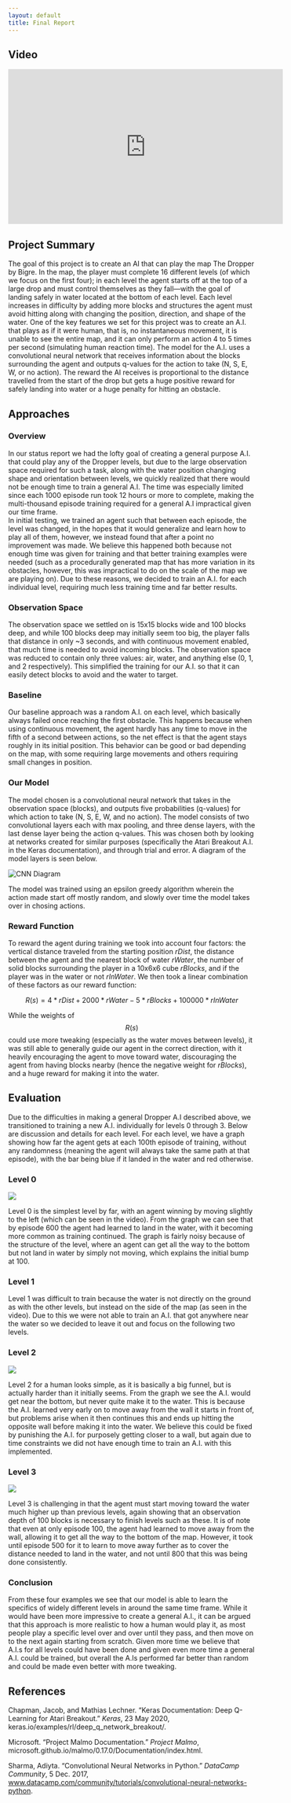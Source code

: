 ```yaml
---
layout: default
title: Final Report
---
```


## Video
<iframe width="560" height="315" src="https://www.youtube.com/embed/1Qfzdgl1_y8" frameborder="0" allow="accelerometer; autoplay; clipboard-write; encrypted-media; gyroscope; picture-in-picture" allowfullscreen></iframe>

## Project Summary
The goal of this project is to create an AI that can play the map The Dropper by Bigre. In the map, the player must complete 16 different levels (of which we focus on the first four); in each level the agent starts off at the top of a large drop and must control themselves as they fall—with the goal of landing safely in water located at the bottom of each level.  Each level increases in difficulty by adding more blocks and structures the agent must avoid hitting along with changing the position, direction, and shape of the water.  One of the key features we set for this project was to create an A.I. that plays as if it were human, that is, no instantaneous movement, it is unable to see the entire map, and it can only perform an action 4 to 5 times per second (simulating human reaction time).  The model for the A.I. uses a convolutional neural network that receives information about the blocks surrounding the agent and outputs q-values for the action to take (N, S, E, W, or no action). The reward the AI receives is proportional to the distance travelled from the start of the drop but gets a huge positive reward for safely landing into water or a huge penalty for hitting an obstacle.  
## Approaches

### Overview 
In our status report we had the lofty goal of creating a general purpose A.I. that could play any of the Dropper levels, but due to the large observation space required for such a task, along with the water position changing shape and orientation between levels, we quickly realized that there would not be enough time to train a general A.I.  The time was especially limited since each 1000 episode run took 12 hours or more to complete, making the multi-thousand episode training required for a general A.I impractical given our time frame.  
In initial testing, we trained an agent such that between each episode, the level was changed, in the hopes that it would generalize and learn how to play all of them, however, we instead found that after a point no improvement was made.  We believe this happened both because not enough time was given for training and that better training examples were needed (such as a procedurally generated map that has more variation in its obstacles, however, this was impractical to do on the scale of the map we are playing on).  Due to these reasons, we decided to train an A.I. for each individual level, requiring much less training time and far better results.

### Observation Space
The observation space we settled on is 15x15 blocks wide and 100 blocks deep, and while 100 blocks deep may initially seem too big, the player falls that distance in only ~3 seconds, and with continuous movement enabled, that much time is needed to avoid incoming blocks.  The observation space was reduced to contain only three values: air, water, and anything else (0, 1, and 2 respectively).  This simplified the training for our A.I. so that it can easily detect blocks to avoid and the water to target.

### Baseline
Our baseline approach was a random A.I. on each level, which basically always failed once reaching the first obstacle.  This happens because when using continuous movement, the agent hardly has any time to move in the fifth of a second between actions, so the net effect is that the agent stays roughly in its initial position.  This behavior can be good or bad depending on the map, with some requiring large movements and others requiring small changes in position. 

### Our Model
The model chosen is a convolutional neural network that takes in the observation space (blocks), and outputs five probabilities (q-values) for which action to take (N, S, E, W, and no action).  The model consists of two convolutional layers each with max pooling, and three dense layers, with the last dense layer being the action q-values.  This was chosen both by looking at networks created for similar purposes (specifically the Atari Breakout A.I. in the Keras documentation), and through trial and error.  A diagram of the model layers is seen below.

![CNN Diagram](model_vis.png)

The model was trained using an epsilon greedy algorithm wherein the action made start off mostly random, and slowly over time the model takes over in chosing actions.

### Reward Function
To reward the agent during training we took into account four factors: the vertical distance traveled from the starting position *rDist*, the distance between the agent and the nearest block of water *rWater*, the number of solid blocks surrounding the player in a 10x6x6 cube *rBlocks*, and if the player was in the water or not *rInWater*.  We then took a linear combination of these factors as our reward function:

$$ R(s) = 4*rDist + 2000*rWater -5*rBlocks + 100000*rInWater $$

While the weights of $$R(s)$$ could use more tweaking (especially as the water moves between levels), it was still able to generally guide our agent in the correct direction, with it heavily encouraging the agent to move toward water, discouraging the agent from having blocks nearby (hence the negative weight for *rBlocks*), and a huge reward for making it into the water.

## Evaluation
Due to the difficulties in making a general Dropper A.I described above, we transitioned to training a new A.I. individually for levels 0 through 3.  Below are discussion and details for each level.  For each level, we have a graph showing how far the agent gets at each 100th episode of training, without any randomness (meaning the agent will always take the same path at that episode), with the bar being blue if it landed in the water and red otherwise. 

### Level 0
![](lvl_0_test.png)

Level 0 is the simplest level by far, with an agent winning by moving slightly to the left (which can be seen in the video).  From the graph we can see that by episode 600 the agent had learned to land in the water, with it becoming more common as training continued.  The graph is fairly noisy because of the structure of the level, where an agent can get all the way to the bottom but not land in water by simply not moving, which explains the initial bump at 100. 

### Level 1

Level 1 was difficult to train because the water is not directly on the ground as with the other levels, but instead on the side of the map (as seen in the video).  Due to this we were not able to train an A.I. that got anywhere near the water so we decided to leave it out and focus on the following two levels.

### Level 2
![](lvl_2_test.png)

Level 2 for a human looks simple, as it is basically a big funnel, but is actually harder than it initially seems.  From the graph we see the A.I. would get near the bottom, but never quite make it to the water.  This is because the A.I. learned very early on to move away from the wall it starts in front of, but problems arise when it then continues this and ends up hitting the opposite wall before making it into the water.  We believe this could be fixed by punishing the A.I. for purposely getting closer to a wall, but again due to time constraints we did not have enough time to train an A.I. with this implemented.

### Level 3
![](lvl_3_test.png)

Level 3 is challenging in that the agent must start moving toward the water much higher up than previous levels, again showing that an observation depth of 100 blocks is necessary to finish levels such as these.  It is of note that even at only episode 100, the agent had learned to move away from the wall, allowing it to get all the way to the bottom of the map.  However, it took until episode 500 for it to learn to move away further as to cover the distance needed to land in the water, and not until 800 that this was being done consistently.

### Conclusion
From these four examples we see that our model is able to learn the specifics of widely different levels in around the same time frame.  While it would have been more impressive to create a general A.I., it can be argued that this approach is more realistic to how a human would play it, as most people play a specific level over and over until they pass, and then move on to the next again starting from scratch.  Given more time we believe that  A.I.s for all levels could have been done and given even more time a general A.I. could be trained, but overall the A.Is performed far better than random and could be made even better with more tweaking.

## References
Chapman, Jacob, and Mathias Lechner. “Keras Documentation: Deep Q-Learning for Atari Breakout.” *Keras*, 23 May 2020, keras.io/examples/rl/deep_q_network_breakout/.

Microsoft. “Project Malmo Documentation.” *Project Malmo*, microsoft.github.io/malmo/0.17.0/Documentation/index.html.

Sharma, Adiyta. “Convolutional Neural Networks in Python.” *DataCamp Community*, 5 Dec. 2017, www.datacamp.com/community/tutorials/convolutional-neural-networks-python.


